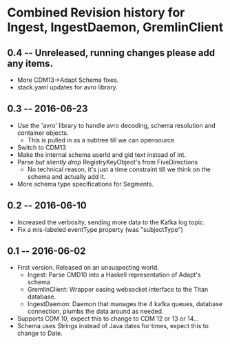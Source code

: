 # Combined Revision history for Ingest, IngestDaemon, GremlinClient

## 0.4 -- Unreleased, running changes please add any items.
* More CDM13->Adapt Schema fixes.
* stack.yaml updates for avro library.

## 0.3 -- 2016-06-23
* Use the 'avro' library to handle avro decoding, schema resolution and container objects.
  - This is pulled in as a subtree till we can opensource
* Switch to CDM13
* Make the internal schema userId and gid text instead of int.
* Parse _but silently drop_ RegistryKeyObject's from FiveDirections
    - No technical reason, it's just a time constraint till we think on the
      schema and actually add it.
* More schema type specifications for Segments.

## 0.2 -- 2016-06-10

* Increased the verbosity, sending more data to the Kafka log topic.
* Fix a mis-labeled eventType property (was "subjectType")

## 0.1  -- 2016-06-02

* First version. Released on an unsuspecting world.
  - Ingest: Parse CMD10 into a Haskell representation of Adapt's schema
  - GremlinClient: Wrapper easing websocket interface to the Titan database.
  - IngestDaemon: Daemon that manages the 4 kafka queues, database connection,
    plumbs the data around as needed.
* Supports CDM 10, expect this to change to CDM 12 or 13 or 14...
* Schema uses Strings instead of Java dates for times, expect this to change to Date.
